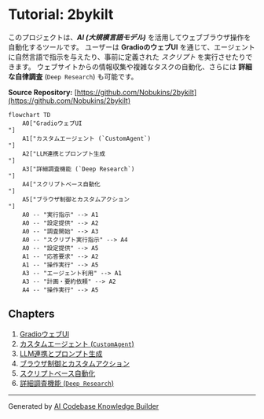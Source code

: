 # Tutorial: 2bykilt

このプロジェクトは、***AI (大規模言語モデル)*** を活用してウェブブラウザ操作を自動化するツールです。
ユーザーは **GradioのウェブUI** を通じて、エージェントに自然言語で指示を与えたり、事前に定義された *スクリプト* を実行させたりできます。
ウェブサイトからの情報収集や複雑なタスクの自動化、さらには **詳細な自律調査** (`Deep Research`) も可能です。


**Source Repository:** [https://github.com/Nobukins/2bykilt](https://github.com/Nobukins/2bykilt)

```mermaid
flowchart TD
    A0["GradioウェブUI
"]
    A1["カスタムエージェント (`CustomAgent`)
"]
    A2["LLM連携とプロンプト生成
"]
    A3["詳細調査機能 (`Deep Research`)
"]
    A4["スクリプトベース自動化
"]
    A5["ブラウザ制御とカスタムアクション
"]
    A0 -- "実行指示" --> A1
    A0 -- "設定提供" --> A2
    A0 -- "調査開始" --> A3
    A0 -- "スクリプト実行指示" --> A4
    A0 -- "設定提供" --> A5
    A1 -- "応答要求" --> A2
    A1 -- "操作実行" --> A5
    A3 -- "エージェント利用" --> A1
    A3 -- "計画・要約依頼" --> A2
    A4 -- "操作実行" --> A5
```

## Chapters

1. [GradioウェブUI
](01_gradioウェブui_.md)
2. [カスタムエージェント (`CustomAgent`)
](02_カスタムエージェント___customagent___.md)
3. [LLM連携とプロンプト生成
](03_llm連携とプロンプト生成_.md)
4. [ブラウザ制御とカスタムアクション
](04_ブラウザ制御とカスタムアクション_.md)
5. [スクリプトベース自動化
](05_スクリプトベース自動化_.md)
6. [詳細調査機能 (`Deep Research`)
](06_詳細調査機能___deep_research___.md)


---

Generated by [AI Codebase Knowledge Builder](https://github.com/The-Pocket/Tutorial-Codebase-Knowledge)
